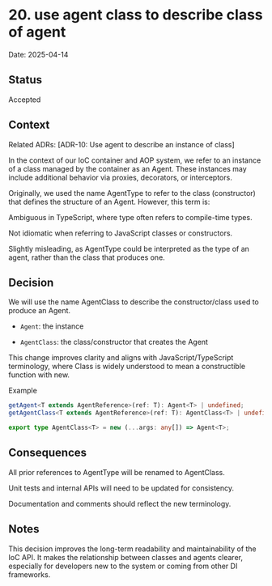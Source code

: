 # 20. use agent class to describe class of agent

Date: 2025-04-14

## Status

Accepted

## Context

Related ADRs: [ADR-10: Use agent to describe an instance of class]

In the context of our IoC container and AOP system, we refer to an instance of a class managed by the container as an Agent. These instances may include additional behavior via proxies, decorators, or interceptors.

Originally, we used the name AgentType to refer to the class (constructor) that defines the structure of an Agent. However, this term is:

Ambiguous in TypeScript, where type often refers to compile-time types.

Not idiomatic when referring to JavaScript classes or constructors.

Slightly misleading, as AgentType could be interpreted as the type of an agent, rather than the class that produces one.

## Decision

We will use the name AgentClass to describe the constructor/class used to produce an Agent.

- `Agent`: the instance

- `AgentClass`: the class/constructor that creates the Agent

This change improves clarity and aligns with JavaScript/TypeScript terminology, where Class is widely understood to mean a constructible function with new.

Example
```typescript
getAgent<T extends AgentReference>(ref: T): Agent<T> | undefined;
getAgentClass<T extends AgentReference>(ref: T): AgentClass<T> | undefined;
```

```ts
export type AgentClass<T> = new (...args: any[]) => Agent<T>;
```

## Consequences

All prior references to AgentType will be renamed to AgentClass.

Unit tests and internal APIs will need to be updated for consistency.

Documentation and comments should reflect the new terminology.

## Notes

This decision improves the long-term readability and maintainability of the IoC API. It makes the relationship between classes and agents clearer, especially for developers new to the system or coming from other DI frameworks.


